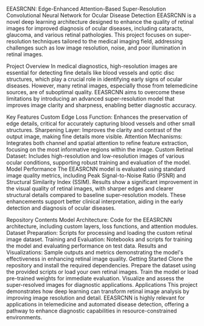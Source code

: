 EEASRCNN: Edge-Enhanced Attention-Based Super-Resolution Convolutional Neural Network for Ocular Disease Detection
EEASRCNN is a novel deep learning architecture designed to enhance the quality of retinal images for improved diagnosis of ocular diseases, including cataracts, glaucoma, and various retinal pathologies. This project focuses on super-resolution techniques tailored to the medical imaging field, addressing challenges such as low image resolution, noise, and poor illumination in retinal images.

Project Overview
In medical diagnostics, high-resolution images are essential for detecting fine details like blood vessels and optic disc structures, which play a crucial role in identifying early signs of ocular diseases. However, many retinal images, especially those from telemedicine sources, are of suboptimal quality. EEASRCNN aims to overcome these limitations by introducing an advanced super-resolution model that improves image clarity and sharpness, enabling better diagnostic accuracy.

Key Features
Custom Edge Loss Function: Enhances the preservation of edge details, critical for accurately capturing blood vessels and other small structures.
Sharpening Layer: Improves the clarity and contrast of the output image, making fine details more visible.
Attention Mechanisms: Integrates both channel and spatial attention to refine feature extraction, focusing on the most informative regions within the image.
Custom Retinal Dataset: Includes high-resolution and low-resolution images of various ocular conditions, supporting robust training and evaluation of the model.
Model Performance
The EEASRCNN model is evaluated using standard image quality metrics, including Peak Signal-to-Noise Ratio (PSNR) and Structural Similarity Index (SSIM). Results show a significant improvement in the visual quality of retinal images, with sharper edges and clearer structural details compared to baseline super-resolution models. These enhancements support better clinical interpretation, aiding in the early detection and diagnosis of ocular diseases.

Repository Contents
Model Architecture: Code for the EEASRCNN architecture, including custom layers, loss functions, and attention modules.
Dataset Preparation: Scripts for processing and loading the custom retinal image dataset.
Training and Evaluation: Notebooks and scripts for training the model and evaluating performance on test data.
Results and Visualizations: Sample outputs and metrics demonstrating the model's effectiveness in enhancing retinal image quality.
Getting Started
Clone the repository and install the required dependencies.
Prepare the dataset using the provided scripts or load your own retinal images.
Train the model or load pre-trained weights for immediate evaluation.
Visualize and assess the super-resolved images for diagnostic applications.
Applications
This project demonstrates how deep learning can transform retinal image analysis by improving image resolution and detail. EEASRCNN is highly relevant for applications in telemedicine and automated disease detection, offering a pathway to enhance diagnostic capabilities in resource-constrained environments.
